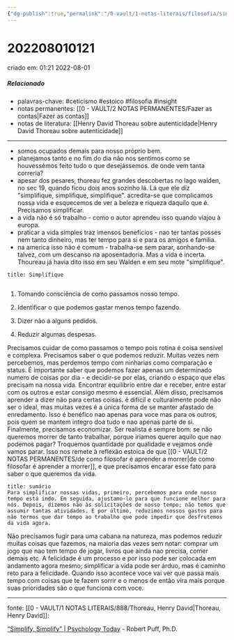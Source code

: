 ```yaml
---
{"dg-publish":true,"permalink":"/0-vault/1-notas-literais/filosofia/simplifique-simplifique-simplifique/","tags":["ceticismo","estoico","filosofia","insight"],"dgHomeLink":true,"dgShowLocalGraph":true,"dgShowFileTree":true,"dgEnableSearch":true,"noteIcon":""}
---
```


# 202208010121
criado em: 01:21 2022-08-01

##### Relacionado
- palavras-chave: #ceticismo #estoico #filosofia #insight 
- notas permanentes: [[0 - VAULT/2 NOTAS PERMANENTES/Fazer as contas\|Fazer as contas]]
- notas de literatura: [[Henry David Thoreau sobre autenticidade\|Henry David Thoreau sobre autenticidade]]

---
- somos ocupados demais para nosso próprio bem.
- planejamos tanto e no fim do dia não nos sentimos como se houvessémos feito tudo o que desejássemos. de onde vem tanta correria?
- apesar dos pesares, thoreau fez grandes descobertas no lago walden, no sec 19, quando ficou dois anos sozinho lá. Lá que ele diz "simplifique, simplifique, simplifique". acredita-se que complicamos nossa vida e esquecemos de ver a beleza e riqueza daquilo que é. Precisamos simplificar.
- a vida não é só trabalho - como o autor aprendeu isso quando viajou à europa.
- praticar a vida simples traz imensos beneficios - nao ter tantas posses nem tanto dinheiro, mas ter tempo para si e para os amigos e família.
- na america isso não é comum - trabalha-se sem parar, sonhando-se talvez, com um descanso na aposentadoria. Mas a vida é incerta. Thoureau já havia dito isso em seu Walden e em seu mote "simplifique".
 
 ```ad-tip
title: Simplifique


```

 1. Tomando consciência de como passamos nosso tempo.

2. Identificar o que podemos gastar menos tempo fazendo.

3. Dizer não a alguns pedidos.

4. Reduzir algumas despesas.

Precisamos cuidar de como passamos o tempo pois rotina é coisa sensível e complexa.
Precisamos saber o que podemos reduzir. Muitas vezes nem percebemos, mas perdemos tempo com ninharias como comparação e status.
É importante saber que podemos fazer apenas um determinado numero de coisas por dia - e decidir-se por elas, criando o espaço que elas precisam na nossa vida.
Encontrar equilibrio entre dar e receber, entre estar com os outros e estar consigo mesmo é essencial.
Além disso, precisamos aprender a dizer não para certas coisas. é difícil e culturalmente pode não ser o ideal, mas muitas vezes é a única forma de se manter afastado de enredamento. Isso é benéfico nao apenas para voce mas para os outros, pois quem se mantem integro doa tudo e nao apenas parte de si.
Finalmente, precisamos economizar. Ser realista é sempre bom: se não queremos morrer de tanto trabalhar, porque iriamos querer aquilo que nao podemos pagar? Troquemos quantidade por qualidade e vejamos onde vamos parar. 
Isso nos remete à reflexão estoica de que [[0 - VAULT/2 NOTAS PERMANENTES/de como filosofar é aprender a morrer\|de como filosofar é aprender a morrer]], e que precisamos encarar esse fato para saber o que queremos da vida.
```ad-tldr
title: sumário
Para simplificar nossas vidas, primeiro, percebemos para onde nosso tempo está indo. Em seguida, ajustamo-lo para que funcione melhor para nós. Depois, dizemos não às solicitações de nosso tempo; não temos que assumir tantas atividades. E por último, reduzimos nossos gastos para não termos que dar tempo ao trabalho que pode impedir que desfrutemos da vida agora.

```
Não precisamos fugir para uma cabana na natureza, mas podemos reduzir muitas coisas que fazemos, na maioria das vezes sem notar: comprar um jogo que nao tem tempo de jogar, livros que ainda nao precisa, comer demais etc.
A felicidade é um processo e por isso pode ser colocada em andamento agora mesmo; simplificar a vida pode ser árduo, mas é caminho reto para a felicidade.
Quando isso acontece voce vai ver que passa mais tempo com coisas que te fazem sorrir e o menos de então vira mais porque suas prioridades são o que funciona com voce.

---
fonte: 
[[0 - VAULT/1 NOTAS LITERAIS/888/Thoreau, Henry David\|Thoreau, Henry David]]:

[“Simplify, Simplify” | Psychology Today](https://www.psychologytoday.com/us/blog/meditation-modern-life/201507/henry-david-thoreau-simplify-simplify) - Robert Puff, Ph.D.


